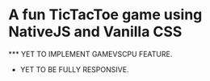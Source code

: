 # A fun TicTacToe game using NativeJS and Vanilla CSS
*** YET TO IMPLEMENT GAMEVSCPU FEATURE.
*   YET TO BE FULLY RESPONSIVE.
